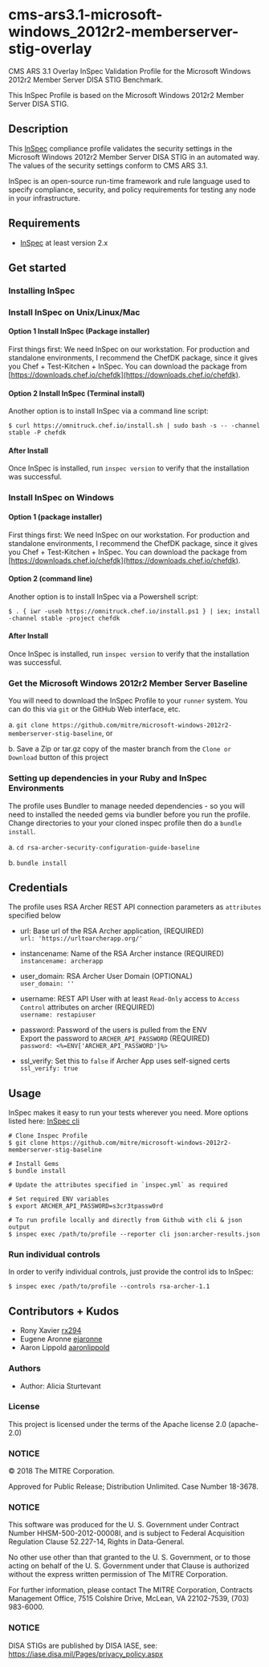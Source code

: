 # cms-ars3.1-microsoft-windows_2012r2-memberserver-stig-overlay
CMS ARS 3.1 Overlay InSpec Validation Profile for the Microsoft Windows 2012r2 Member Server DISA STIG Benchmark.

This InSpec Profile is based on the Microsoft Windows 2012r2 Member Server DISA STIG.

## Description

This [InSpec](https://github.com/chef/inspec) compliance profile validates the security settings in the Microsoft Windows 2012r2 Member Server DISA STIG in an automated way. The values of the security settings conform to CMS ARS 3.1.

InSpec is an open-source run-time framework and rule language used to specify compliance, security, and policy requirements for testing any node in your infrastructure.

## Requirements

- [InSpec](http://inspec.io/) at least version 2.x

## Get started

### Installing InSpec 

### Install InSpec on Unix/Linux/Mac

#### Option 1 Install InSpec (Package installer)
First things first: We need InSpec on our workstation. For production and standalone environments, I recommend the ChefDK package, since it gives you Chef + Test-Kitchen + InSpec. You can download the package from [https://downloads.chef.io/chefdk](https://downloads.chef.io/chefdk).

#### Option 2 Install InSpec (Terminal install)
Another option is to install InSpec via a command line script:

```
$ curl https://omnitruck.chef.io/install.sh | sudo bash -s -- -channel stable -P chefdk
```

#### After Install
Once InSpec is installed, run `inspec version` to verify that the installation was successful.


### Install InSpec on Windows

#### Option 1 (package installer)
First things first: We need InSpec on our workstation. For production and standalone environments, I recommend the ChefDK package, since it gives you Chef + Test-Kitchen + InSpec. You can download the package from [https://downloads.chef.io/chefdk](https://downloads.chef.io/chefdk).

#### Option 2 (command line)
Another option is to install InSpec via a Powershell script:

```
$ . { iwr -useb https://omnitruck.chef.io/install.ps1 } | iex; install -channel stable -project chefdk
```

#### After Install
Once InSpec is installed, run `inspec version` to verify that the installation was successful.
  
### Get the Microsoft Windows 2012r2 Member Server Baseline

You will need to download the InSpec Profile to your `runner` system. You can do this via `git` or the GitHub Web interface, etc.

  a. `git clone https://github.com/mitre/microsoft-windows-2012r2-memberserver-stig-baseline`, or 
  
  b. Save a Zip or tar.gz copy of the master branch from the `Clone or Download` button of this project

### Setting up dependencies in your Ruby and InSpec Environments

The profile uses Bundler to manage needed dependencies - so you will need to installed the needed gems via bundler before you run the profile. Change directories to your your cloned inspec profile then do a `bundle install`. 

  a. `cd rsa-archer-security-configuration-guide-baseline` 
  
  b. `bundle install`

## Credentials

The profile uses RSA Archer REST API connection parameters as `attributes` specified below

- url: Base url of the RSA Archer application, (REQUIRED) <br>
`url: 'https://urltoarcherapp.org/'`

- instancename: Name of the RSA Archer instance (REQUIRED)<br>
`instancename: archerapp`

- user_domain: RSA Archer User Domain (OPTIONAL)<br>
`user_domain: ''`

- username: REST API User with at least `Read-Only` access to `Access Control` attributes on archer (REQUIRED)<br>
`username: restapiuser`

- password: Password of the users is pulled from the ENV <br> Export the password to `ARCHER_API_PASSWORD` (REQUIRED)<br>
`password: <%=ENV['ARCHER_API_PASSWORD']%>`

- ssl_verify: Set this to `false` if Archer App uses self-signed certs<br>
`ssl_verify: true`


## Usage

InSpec makes it easy to run your tests wherever you need. More options listed here: [InSpec cli](http://inspec.io/docs/reference/cli/)

```
# Clone Inspec Profile
$ git clone https://github.com/mitre/microsoft-windows-2012r2-memberserver-stig-baseline

# Install Gems
$ bundle install

# Update the attributes specified in `inspec.yml` as required

# Set required ENV variables
$ export ARCHER_API_PASSWORD=s3cr3tpassw0rd

# To run profile locally and directly from Github with cli & json output 
$ inspec exec /path/to/profile --reporter cli json:archer-results.json
```

### Run individual controls

In order to verify individual controls, just provide the control ids to InSpec:

```
$ inspec exec /path/to/profile --controls rsa-archer-1.1
```

## Contributors + Kudos

- Rony Xavier [rx294](https://github.com/rx294)
- Eugene Aronne [ejaronne](https://github.com/ejaronne)
- Aaron Lippold [aaronlippold](https://github.com/aaronlippold)

### Authors

- Author: Alicia Sturtevant

### License
This project is licensed under the terms of the Apache license 2.0 (apache-2.0)

### NOTICE
© 2018 The MITRE Corporation.

Approved for Public Release; Distribution Unlimited. Case Number 18-3678.

### NOTICE
This software was produced for the U. S. Government under Contract Number HHSM-500-2012-00008I, and is subject to Federal Acquisition Regulation Clause 52.227-14, Rights in Data-General.

No other use other than that granted to the U. S. Government, or to those acting on behalf of the U. S. Government under that Clause is authorized without the express written permission of The MITRE Corporation.

For further information, please contact The MITRE Corporation, Contracts Management Office, 7515 Colshire Drive, McLean, VA 22102-7539, (703) 983-6000.

### NOTICE
DISA STIGs are published by DISA IASE, see: https://iase.disa.mil/Pages/privacy_policy.aspx

